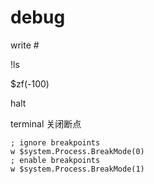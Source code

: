 # debug

write #

!ls

$zf(-100)

halt

terminal 关闭断点

```objectscript
; ignore breakpoints
w $system.Process.BreakMode(0)
; enable breakpoints
w $system.Process.BreakMode(1)
```
